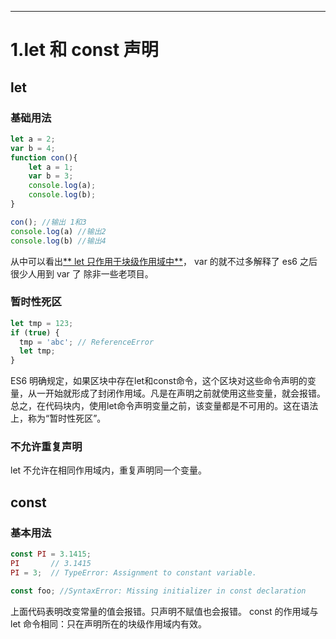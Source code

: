 
* * *
# 1.let 和 const 声明
## let
### 基础用法

```Javascript
let a = 2;
var b = 4;
function con(){
    let a = 1;
    var b = 3;
    console.log(a);
    console.log(b);
}

con(); //输出 1和3
console.log(a) //输出2
console.log(b) //输出4
```
从中可以看出<u>** let 只作用于块级作用域中**</u>， var 的就不过多解释了 es6 之后很少人用到 var 了 除非一些老项目。

### 暂时性死区
```Javascript
let tmp = 123;
if (true) {
  tmp = 'abc'; // ReferenceError
  let tmp;
}
```

ES6 明确规定，如果区块中存在let和const命令，这个区块对这些命令声明的变量，从一开始就形成了封闭作用域。凡是在声明之前就使用这些变量，就会报错。总之，在代码块内，使用let命令声明变量之前，该变量都是不可用的。这在语法上，称为“暂时性死区”。


### 不允许重复声明
let 不允许在相同作用域内，重复声明同一个变量。


## const
### 基本用法
```Javascript
const PI = 3.1415;
PI       // 3.1415
PI = 3;  // TypeError: Assignment to constant variable.

const foo; //SyntaxError: Missing initializer in const declaration
```
上面代码表明改变常量的值会报错。只声明不赋值也会报错。
const 的作用域与 let 命令相同：只在声明所在的块级作用域内有效。
